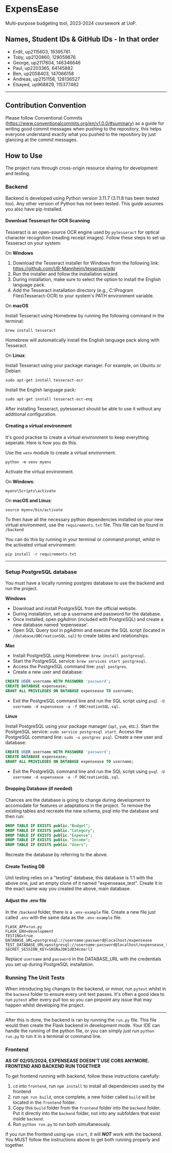 # ExpensEase

Multi-purpose budgeting tool, 2023-2024 coursework at UoP.

## Names, Student IDs & GitHub IDs - In that order

- Erdit, up2115603, 19395781
- Toby, up2120860, 128059876
- George, up2117604, 146346646
- Paul, up2203365, 64145882
- Ben, up2058403, 147066158
- Andreas, up2151158, 128136527
- Elsayed, up968829, 115377482

---

## Contribution Convention

Please follow Conventional Commits (https://www.conventionalcommits.org/en/v1.0.0/#summary) as a guide for writing good commit messages when pushing to the repository, this helps everyone understand exactly what you pushed to the repository by just glancing at the commit messages.

## How to Use

The project runs through cross-origin resource sharing for development and testing.

### Backend

Backend is developed using Python version 3.11.7 (3.11.8 has been tested too). Any other version of Python has not been tested. This guide assumes you also have pip installed.

#### Download Tesseract for OCR Scanning

Tesseract is an open-source OCR engine used by `pytesseract` for optical character recognition (reading receipt images). Follow these steps to set up Tesseract on your system:

On **Windows**

1. Download the Tesseract installer for Windows from the following link: https://github.com/UB-Mannheim/tesseract/wiki
2. Run the installer and follow the installation wizard.
3. During installation, make sure to select the option to install the English language pack.
4. Add the Tesseract installation directory (e.g., C:\Program Files\Tesseract-OCR) to your system's PATH environment variable.

On **macOS**

Install Tesseract using Homebrew by running the following command in the terminal:

```
brew install tesseract
```

Homebrew will automatically install the English language pack along with Tesseract.

On **Linux**:

Install Tesseract using your package manager. For example, on Ubuntu or Debian:

```
sudo apt-get install tesseract-ocr
```

Install the English language pack:

```
sudo apt-get install tesseract-ocr-eng
```

After installing Tesseract, pytesseract should be able to use it without any additional configuration.

#### Creating a virtual environment

It's good practise to create a virtual environment to keep everything seperate. Here is how you do this.

Use the `venv` module to create a virtual environment.

```
python -m venv myenv
```

Activate the virtual environment.

On **Windows**:

```
myenv\Scripts\activate
```

On **macOS and Linux**:

```
source myenv/bin/activate
```

To then have all the necessary python dependencies installed on your new virtual environment, use the `requirements.txt` file. This file can be found in `/backend`

You can do this by running in your terminal or command prompt, whilst in the activated virtual environment:

```
pip install -r requirements.txt
```

---

### Setup PostgreSQL database

You must have a locally running postgres database to use the backend and run the project.

**Windows**

* Download and install PostgreSQL from the official website.
* During installation, set up a username and password for the database.
* Once installed, open pgAdmin (included with PostgreSQL) and create a new database named 'expensease'.
* Open SQL Query tool in pgAdmin and execute the SQL script (located in `/database/DBCreationSQL.sql`) to create tables and relationships.

**Mac**

* Install PostgreSQL using Homebrew: `brew install postgresql`.
* Start the PostgreSQL service: `brew services start postgresql`.
* Access the PostgreSQL command line: `psql postgres`.
* Create a new user and database:

```sql
CREATE USER username WITH PASSWORD 'password';
CREATE DATABASE expensease;
GRANT ALL PRIVILEGES ON DATABASE expensease TO username;
```

* Exit the PostgreSQL command line and run the SQL script using `psql -U username -d expensease -a -f DBCreationSQL.sql`.

**Linux**

Install PostgreSQL using your package manager (`apt`, `yum`, etc.).
Start the PostgreSQL service: `sudo service postgresql start`.
Access the PostgreSQL command line: `sudo -u postgres psql`.
Create a new user and database:

```sql
CREATE USER username WITH PASSWORD 'password';
CREATE DATABASE expensease;
GRANT ALL PRIVILEGES ON DATABASE expensease TO username;
```

* Exit the PostgreSQL command line and run the SQL script using `psql -U username -d expensease -a -f DBCreationSQL.sql`.

#### Dropping Database (if needed)

Chances are the database is going to change during development to accomodate for features or adaptations in the project. To remove the existing tables and recreate the new schema, psql into the database and then run:

```sql
DROP TABLE IF EXISTS public."Budget";
DROP TABLE IF EXISTS public."Category";
DROP TABLE IF EXISTS public."Expense";
DROP TABLE IF EXISTS public."Income";
DROP TABLE IF EXISTS public."Users";
```

Recreate the database by referring to the above.

#### Create Testing DB

Unit testing relies on a "testing" database, this database is 1:1 with the above one, just an empty clone of it named "expensease_test". Create it in the exact same way you created the above, main database.

#### Adjust the .env file

In the `/backend` folder, there is a `.env-example` file. Create a new file just called `.env` with the same data as the `.env-example` file.

```
FLASK_APP=run.py
FLASK_ENV=development
TESTING=true
DATABASE_URL=postgresql://username:password@localhost/expensease
TEST_DATABASE_URL=postgresql://username:password@localhost/expensease_test
SECRET_SESSION_KEY=SKGNaJDK1d034cma!l1
```

Replace `username` and `password` in the DATABASE_URL with the credentials you set up during PostgreSQL installation.

### Running The Unit Tests

When introducing big changes to the backend, or minor, run `pytest` whilst in the `backend` folder to ensure every unit test passes. It's often a good idea to run `pytest` after every pull too so you can pinpoint any issue that may happen whilst developing the project.

---

After this is done, the backend is ran by running the `run.py` file. This file would then create the Flask backend in development mode. Your IDE can handle the running of the python file, or you can simply just run `python run.py` to run it in a terminal or command line.

### Frontend

**AS OF 02/05/2024, EXPENSEASE DOESN'T USE CORS ANYMORE. FRONTEND AND BACKEND RUN TOGETHER**

To get frontend running with backend, follow these instructions carefully:

1. `cd` into `frontend`, run `npm install` to install all dependencies used by the frontend
2. run `npm run build`, once complete, a new folder called `build` will be located in the `frontend` folder.
3. Copy this `build` folder from the `frontend` folder into the `backend` folder. Put it directly into the `backend` folder, not into any subfolders that exist inside `backend`.
4. Run `python run.py` to run both simultaneously.

If you run the frontend using `npm start`, it will ***NOT*** work with the backend. You MUST follow the instructions above to get both running properly and together.